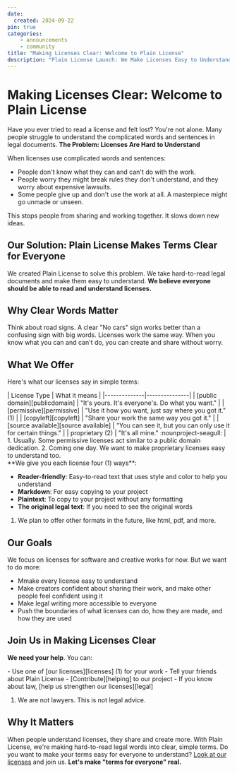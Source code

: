```yaml
---
date:
  created: 2024-09-22
pin: true
categories:
    - announcements
    - community
title: "Making Licenses Clear: Welcome to Plain License"
description: "Plain License Launch: We Make Licenses Easy to Understand"
---
```


# Making Licenses Clear: Welcome to Plain License

Have you ever tried to read a license and felt lost? You're not alone. Many people struggle to understand the complicated words and sentences in legal documents. **The Problem: Licenses Are Hard to Understand**

When licenses use complicated words and sentences:

- People don't know what they can and can't do with the work.
- People worry they might break rules they don't understand, and they worry about expensive lawsuits.
- Some people give up and don't use the work at all. A masterpiece might go unmade or unseen.

This stops people from sharing and working together. It slows down new ideas.

## Our Solution: Plain License Makes Terms Clear for Everyone

We created Plain License to solve this problem. We take hard-to-read legal documents and make them easy to understand. **We believe everyone should be able to read and understand licenses.**

## Why Clear Words Matter

Think about road signs. A clear "No cars" sign works better than a confusing sign with big words. Licenses work the same way. When you know what you can and can't do, you can create and share without worry.

## What We Offer

Here's what our licenses say in simple terms:
<div class="annotate" markdown>
| License Type | What it means |
|--------------|---------------|
| [public domain][publicdomain] | "It's yours. It's everyone's. Do what you want." |
| [permissive][permissive] | "Use it how you want, just say where you got it." (1) |
| [copyleft][copyleft] | "Share your work the same way you got it." |
| [source available][source available] | "You can see it, but you can only use it for certain things." |
| proprietary (2) | "It's all mine." :nounproject-seagull: |
</div>
1.  Usually. Some permissive licenses act similar to a public domain dedication.
2.  Coming one day. We want to make proprietary licenses easy to understand too.
<div class="annotate" markdown>
**We give you each license four (1) ways**:
</div>

- **Reader-friendly**: Easy-to-read text that uses style and color to help you understand
- **Markdown**: For easy copying to your project
- **Plaintext**: To copy to your project without any formatting
- **The original legal text**: If you need to see the original words

1. We plan to offer other formats in the future, like html, pdf, and more.

## Our Goals

We focus on licenses for software and creative works for now. But we want to do more:

- Mmake every license easy to understand
- Make creators confident about sharing their work, and make other people feel confident using it
- Make legal writing more accessible to everyone
- Push the boundaries of what licenses can do, how they are made, and how they are used

## Join Us in Making Licenses Clear

**We need your help**. You can:
<div class="annotate" markdown>
-   Use one of [our licenses][licenses] (1) for your work
-   Tell your friends about Plain License
-   [Contribute][helping] to our project
-   If you know about law, [help us strengthen our licenses][legal]
</div>

1. We are not lawyers. This is not legal advice.

## Why It Matters

When people understand licenses, they share and create more. With Plain License, we're making hard-to-read legal words into clear, simple terms.
Do you want to make your terms easy for everyone to understand? [Look at our licenses][licenses] and join us. **Let's make "terms for everyone" real.**

[licenses]: ../../licenses/index.md "Our Licenses"
[publicdomain]: ../../licenses/public-domain/index.md "Public Domain Dedications"
[permissive]: ../../licenses/permissive/index.md "Permissive Licenses"
[copyleft]: ../../licenses/copyleft/index.md "Copyleft Licenses"
[source available]: ../../licenses/source-available/index.md "Source Available Licenses"
[helping]: ../../helping/index.md "Helping Plain License"
[legal]: ../../helping/legal.md "Legal Help"

